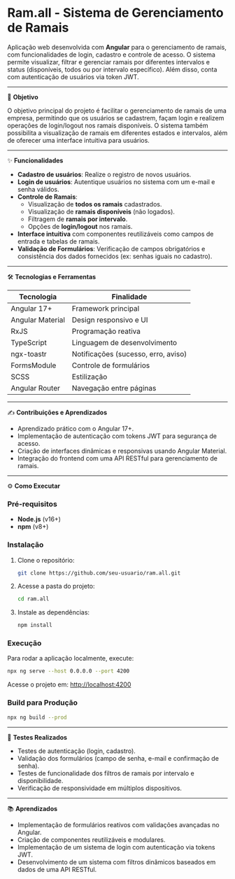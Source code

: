 # Ram.all - Sistema de Gerenciamento de Ramais

Aplicação web desenvolvida com **Angular** para o gerenciamento de ramais, com funcionalidades de login, cadastro e controle de acesso. O sistema permite visualizar, filtrar e gerenciar ramais por diferentes intervalos e status (disponíveis, todos ou por intervalo específico). Além disso, conta com autenticação de usuários via token JWT.

---

🎯 **Objetivo**

O objetivo principal do projeto é facilitar o gerenciamento de ramais de uma empresa, permitindo que os usuários se cadastrem, façam login e realizem operações de login/logout nos ramais disponíveis. O sistema também possibilita a visualização de ramais em diferentes estados e intervalos, além de oferecer uma interface intuitiva para usuários.

---

✨ **Funcionalidades**

- **Cadastro de usuários**: Realize o registro de novos usuários.
- **Login de usuários**: Autentique usuários no sistema com um e-mail e senha válidos.
- **Controle de Ramais**:
  - Visualização de **todos os ramais** cadastrados.
  - Visualização de **ramais disponíveis** (não logados).
  - Filtragem de **ramais por intervalo**.
  - Opções de **login/logout** nos ramais.
- **Interface intuitiva** com componentes reutilizáveis como campos de entrada e tabelas de ramais.
- **Validação de Formulários**: Verificação de campos obrigatórios e consistência dos dados fornecidos (ex: senhas iguais no cadastro).

---

🛠️ **Tecnologias e Ferramentas**

| Tecnologia             | Finalidade                          |
|------------------------|-------------------------------------|
| Angular 17+            | Framework principal                 |
| Angular Material       | Design responsivo e UI              |
| RxJS                   | Programação reativa                 |
| TypeScript             | Linguagem de desenvolvimento        |
| ngx-toastr             | Notificações (sucesso, erro, aviso) |
| FormsModule            | Controle de formulários             |
| SCSS                   | Estilização                         |
| Angular Router         | Navegação entre páginas             |

---

✍️ **Contribuições e Aprendizados**

- Aprendizado prático com o Angular 17+.
- Implementação de autenticação com tokens JWT para segurança de acesso.
- Criação de interfaces dinâmicas e responsivas usando Angular Material.
- Integração do frontend com uma API RESTful para gerenciamento de ramais.

---

⚙️ **Como Executar**

### Pré-requisitos

- **Node.js** (v16+)
- **npm** (v8+)

### Instalação

1. Clone o repositório:

   ```bash
   git clone https://github.com/seu-usuario/ram.all.git
   ```

2. Acesse a pasta do projeto:

   ```bash
   cd ram.all
   ```

3. Instale as dependências:

   ```bash
   npm install
   ```

### Execução

Para rodar a aplicação localmente, execute:

```bash
npx ng serve --host 0.0.0.0 --port 4200
```

Acesse o projeto em: [http://localhost:4200](http://localhost:4200)

### Build para Produção

```bash
npx ng build --prod
```

---

🧪 **Testes Realizados**

- Testes de autenticação (login, cadastro).
- Validação dos formulários (campo de senha, e-mail e confirmação de senha).
- Testes de funcionalidade dos filtros de ramais por intervalo e disponibilidade.
- Verificação de responsividade em múltiplos dispositivos.

---

📚 **Aprendizados**

- Implementação de formulários reativos com validações avançadas no Angular.
- Criação de componentes reutilizáveis e modulares.
- Implementação de um sistema de login com autenticação via tokens JWT.
- Desenvolvimento de um sistema com filtros dinâmicos baseados em dados de uma API RESTful.
